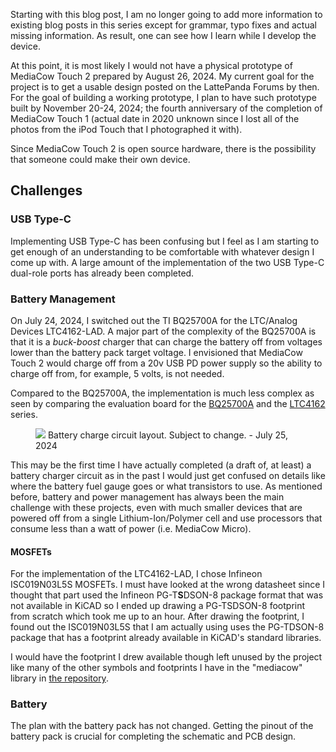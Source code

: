 Starting with this blog post, I am no longer going to add more information to existing blog posts in this series except for grammar, typo fixes and actual missing information. As result, one can see how I learn while I develop the device. 

At this point, it is most likely I would not have a physical prototype of MediaCow Touch 2 prepared by August 26, 2024. My current goal for the project is to get a usable design posted on the LattePanda Forums by then. For the goal of building a working prototype, I plan to have such prototype built by November 20-24, 2024; the fourth anniversary of the completion of MediaCow Touch 1 (actual date in 2020 unknown since I lost all of the photos from the iPod Touch that I photographed it with).

Since MediaCow Touch 2 is open source hardware, there is the possibility that someone could make their own device. 

## Challenges

### USB Type-C
Implementing USB Type-C has been confusing but I feel as I am starting to get enough of an understanding to be comfortable with whatever design I come up with. A large amount of the implementation of the two USB Type-C dual-role ports has already been completed.

### Battery Management
On July 24, 2024, I switched out the TI BQ25700A for the LTC/Analog Devices LTC4162-LAD. A major part of the complexity of the BQ25700A is that it is a *buck-boost* charger that can charge the battery off from voltages lower than the battery pack target voltage. I envisioned that MediaCow Touch 2 would charge off from a 20v USB PD power supply so the ability to charge off from, for example, 5 volts, is not needed.

Compared to the BQ25700A, the implementation is much less complex as seen by comparing the evaluation board for the [BQ25700A](https://www.ti.com/lit/ug/sluubg6/sluubg6.pdf) and the [LTC4162](https://www.analog.com/en/resources/evaluation-hardware-and-software/evaluation-boards-kits/dc2038a.html#eb-overview) series. 

<figure>
    <img src="/static/pages/blog/mct2_p3/mct2_charge_system_preview_20240725.webp">
    <figurecaption>Battery charge circuit layout. Subject to change. - July 25, 2024</figurecaption>
</figure>

This may be the first time I have actually completed (a draft of, at least) a battery charger circuit as in the past I would just get confused on details like where the battery fuel gauge goes or what transistors to use. As mentioned before, battery and power management has always been the main challenge with these projects, even with much smaller devices that are powered off from a single Lithium-Ion/Polymer cell and use processors that consume less than a watt of power (i.e. MediaCow Micro).

#### MOSFETs
For the implementation of the LTC4162-LAD, I chose Infineon ISC019N03L5S MOSFETs. I must have looked at the wrong datasheet since I thought that part used the Infineon PG-T**S**DSON-8 package format that was not available in KiCAD so I ended up drawing a PG-TSDSON-8 footprint from scratch which took me up to an hour. After drawing the footprint, I found out the ISC019N03L5S that I am actually using uses the PG-TDSON-8 package that has a footprint already available in KiCAD's standard libraries. 

I would have the footprint I drew available though left unused by the project like many of the other symbols and footprints I have in the "mediacow" library in [the repository](https://github.com/ctcl-bregis/mct2/).

### Battery
The plan with the battery pack has not changed. Getting the pinout of the battery pack is crucial for completing the schematic and PCB design.

